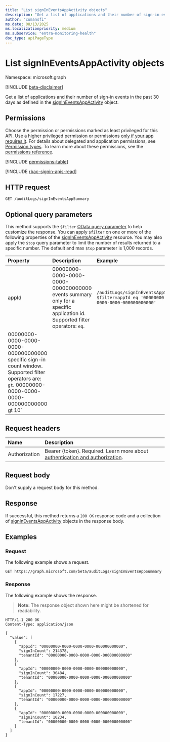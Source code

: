 ```yaml
---
title: "List signInEventsAppActivity objects"
description: "Get a list of applications and their number of sign-in events in the past 30 days."
author: "cumansfi"
ms.date: 08/13/2025
ms.localizationpriority: medium
ms.subservice: "entra-monitoring-health"
doc_type: apiPageType
---
```


# List signInEventsAppActivity objects

Namespace: microsoft.graph

[!INCLUDE [beta-disclaimer](../../includes/beta-disclaimer.md)]

Get a list of applications and their number of sign-in events in the past 30 days as defined in the [signInEventsAppActivity](../resources/signineventsappactivity.md) object.

## Permissions

Choose the permission or permissions marked as least privileged for this API. Use a higher privileged permission or permissions [only if your app requires it](/graph/permissions-overview#best-practices-for-using-microsoft-graph-permissions). For details about delegated and application permissions, see [Permission types](/graph/permissions-overview#permission-types). To learn more about these permissions, see the [permissions reference](/graph/permissions-reference).

<!-- {
  "blockType": "permissions",
  "name": "auditlogroot-list-signineventsappsummary-permissions"
}
-->
[!INCLUDE [permissions-table](../includes/permissions/auditlogroot-list-signineventsappsummary-permissions.md)]

[!INCLUDE [rbac-signin-apis-read](../includes/rbac-for-apis/rbac-signin-apis-read.md)]
## HTTP request

<!-- {
  "blockType": "ignored"
}
-->
``` http
GET /auditLogs/signInEventsAppSummary
```

## Optional query parameters

This method supports the `$filter` [OData query parameter](/graph/query-parameters) to help customize the response. You can apply `$filter` on one or more of the following properties of the [signInEventsAppActivity](../resources/signineventsappactivity.md) resource. You may also apply the `$top` query parameter to limit the number of results returned to a specific number. The default and max `$top` parameter is 1,000 records. 

| Property          | Description                                                                                                                     | Example                                                                   |
|:------------------|:--------------------------------------------------------------------------------------------------------------------------------|:--------------------------------------------------------------------------|
| appId      | 00000000-0000-0000-0000-000000000000 events summary only for a specific application id. Supported filter operators: `eq`.| `/auditLogs/signInEventsAppSummary?$filter=appId eq '00000000-0000-0000-0000-000000000000'`           |
00000000-0000-0000-0000-000000000000 specific sign-in count window. Supported filter operators are: `gt`.                                              00000000-0000-0000-0000-000000000000 gt 10`        |

## Request headers

|Name|Description|
|:---|:---|
|Authorization|Bearer {token}. Required. Learn more about [authentication and authorization](/graph/auth/auth-concepts).|

## Request body

Don't supply a request body for this method.

## Response

If successful, this method returns a `200 OK` response code and a collection of [signInEventsAppActivity](../resources/signineventsappactivity.md) objects in the response body.

## Examples

### Request

The following example shows a request.
<!-- {
  "blockType": "request",
  "name": "list_signineventsappactivity"
}
-->
``` http
GET https://graph.microsoft.com/beta/auditLogs/signInEventsAppSummary
```


### Response

The following example shows the response.
>**Note:** The response object shown here might be shortened for readability.
<!-- {
  "blockType": "response",
  "truncated": true,
  "@odata.type": "microsoft.graph.signInEventsAppActivity"
}
-->
``` http
HTTP/1.1 200 OK
Content-Type: application/json

{
  "value": [
    {
      "appId": "00000000-0000-0000-0000-000000000000",
      "signInCount": 214378,
      "tenantId": "00000000-0000-0000-0000-000000000000"
    },
    {
      "appId": "00000000-0000-0000-0000-000000000000",
      "signInCount": 30484,
      "tenantId": "00000000-0000-0000-0000-000000000000"
    },
    {
      "appId": "00000000-0000-0000-0000-000000000000",
      "signInCount": 17227,
      "tenantId": "00000000-0000-0000-0000-000000000000"
    },
    {
      "appId": "00000000-0000-0000-0000-000000000000",
      "signInCount": 10234,
      "tenantId": "00000000-0000-0000-0000-000000000000"
    }
  ]
}
```

